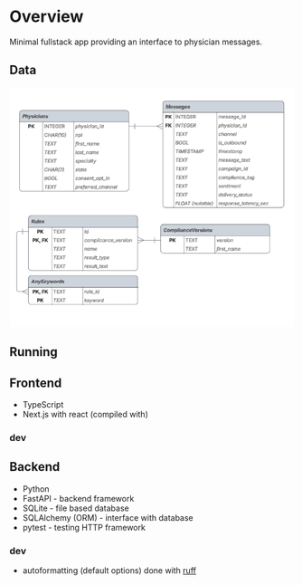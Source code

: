 # Overview
Minimal fullstack app providing an interface to physician messages.
## Data
![db-diagram](assets/db-diagram.png)
## Running
## Frontend
- TypeScript
- Next.js with react (compiled with)
### dev
## Backend
- Python
- FastAPI - backend framework
- SQLite - file based database
- SQLAlchemy (ORM) - interface with database
- pytest - testing HTTP framework
### dev
- autoformatting (default options) done with [ruff](https://docs.astral.sh/ruff/formatter/)



